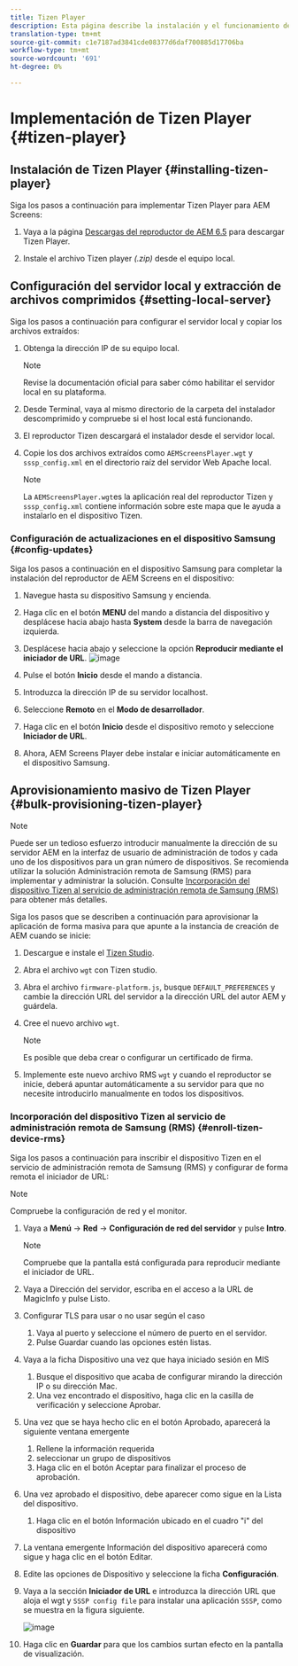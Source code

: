 ```yaml
---
title: Tizen Player
description: Esta página describe la instalación y el funcionamiento de Tizen Player.
translation-type: tm+mt
source-git-commit: c1e7187ad3841cde08377d6daf700885d17706ba
workflow-type: tm+mt
source-wordcount: '691'
ht-degree: 0%

---
```



# Implementación de Tizen Player {#tizen-player}

## Instalación de Tizen Player {#installing-tizen-player}

Siga los pasos a continuación para implementar Tizen Player para AEM Screens:

1. Vaya a la página [Descargas del reproductor de AEM 6.5](https://download.macromedia.com/screens/) para descargar Tizen Player.

1. Instale el archivo Tizen player *(.zip)* desde el equipo local.

## Configuración del servidor local y extracción de archivos comprimidos {#setting-local-server}

Siga los pasos a continuación para configurar el servidor local y copiar los archivos extraídos:

1. Obtenga la dirección IP de su equipo local.
   >[!NOTE]
   >Revise la documentación oficial para saber cómo habilitar el servidor local en su plataforma.

1. Desde Terminal, vaya al mismo directorio de la carpeta del instalador descomprimido y compruebe si el host local está funcionando.

1. El reproductor Tizen descargará el instalador desde el servidor local.

1. Copie los dos archivos extraídos como `AEMScreensPlayer.wgt` y `sssp_config.xml` en el directorio raíz del servidor Web Apache local.

   >[!NOTE]
   >La `AEMScreensPlayer.wgt`es la aplicación real del reproductor Tizen y `sssp_config.xml` contiene información sobre este mapa que le ayuda a instalarlo en el dispositivo Tizen.

### Configuración de actualizaciones en el dispositivo Samsung {#config-updates}

Siga los pasos a continuación en el dispositivo Samsung para completar la instalación del reproductor de AEM Screens en el dispositivo:

1. Navegue hasta su dispositivo Samsung y encienda.

1. Haga clic en el botón **MENU** del mando a distancia del dispositivo y desplácese hacia abajo hasta **System** desde la barra de navegación izquierda.

1. Desplácese hacia abajo y seleccione la opción **Reproducir mediante el iniciador de URL**.
   ![image](/help/user-guide/assets/tizen/url-launcher.png)

1. Pulse el botón **Inicio** desde el mando a distancia.

1. Introduzca la dirección IP de su servidor localhost.

1. Seleccione **Remoto** en el **Modo de desarrollador**.

1. Haga clic en el botón **Inicio** desde el dispositivo remoto y seleccione **Iniciador de URL**.

1. Ahora, AEM Screens Player debe instalar e iniciar automáticamente en el dispositivo Samsung.

## Aprovisionamiento masivo de Tizen Player {#bulk-provisioning-tizen-player}

>[!NOTE]
>Puede ser un tedioso esfuerzo introducir manualmente la dirección de su servidor AEM en la interfaz de usuario de administración de todos y cada uno de los dispositivos para un gran número de dispositivos. Se recomienda utilizar la solución Administración remota de Samsung (RMS) para implementar y administrar la solución. Consulte [Incorporación del dispositivo Tizen al servicio de administración remota de Samsung (RMS)](#enroll-tizen-device-rm) para obtener más detalles.

Siga los pasos que se describen a continuación para aprovisionar la aplicación de forma masiva para que apunte a la instancia de creación de AEM cuando se inicie:

1. Descargue e instale el [Tizen Studio](https://developer.tizen.org/development/tizen-studio/download).
1. Abra el archivo `wgt` con Tizen studio.
1. Abra el archivo `firmware-platform.js`, busque `DEFAULT_PREFERENCES` y cambie la dirección URL del servidor a la dirección URL del autor AEM y guárdela.
1. Cree el nuevo archivo `wgt`.

   >[!NOTE]
   >Es posible que deba crear o configurar un certificado de firma.

1. Implemente este nuevo archivo RMS `wgt` y cuando el reproductor se inicie, deberá apuntar automáticamente a su servidor para que no necesite introducirlo manualmente en todos los dispositivos.

### Incorporación del dispositivo Tizen al servicio de administración remota de Samsung (RMS) {#enroll-tizen-device-rms}

Siga los pasos a continuación para inscribir el dispositivo Tizen en el servicio de administración remota de Samsung (RMS) y configurar de forma remota el iniciador de URL:

>[!NOTE]
>Compruebe la configuración de red y el monitor.

1. Vaya a **Menú** -> **Red** -> **Configuración de red del servidor** y pulse **Intro**.

   >[!NOTE]
   >Compruebe que la pantalla está configurada para reproducir mediante el iniciador de URL.

1. Vaya a Dirección del servidor, escriba en el acceso a la URL de MagicInfo y pulse Listo.

1. Configurar TLS para usar o no usar según el caso
   1. Vaya al puerto y seleccione el número de puerto en el servidor.
   1. Pulse Guardar cuando las opciones estén listas.

1. Vaya a la ficha Dispositivo una vez que haya iniciado sesión en MIS
   1. Busque el dispositivo que acaba de configurar mirando la dirección IP o su dirección Mac.
   1. Una vez encontrado el dispositivo, haga clic en la casilla de verificación y seleccione Aprobar.

1. Una vez que se haya hecho clic en el botón Aprobado, aparecerá la siguiente ventana emergente
   1. Rellene la información requerida
   1. seleccionar un grupo de dispositivos
   1. Haga clic en el botón Aceptar para finalizar el proceso de aprobación.

1. Una vez aprobado el dispositivo, debe aparecer como sigue en la Lista del dispositivo.
   1. Haga clic en el botón Información ubicado en el cuadro &quot;i&quot; del dispositivo

1. La ventana emergente Información del dispositivo aparecerá como sigue y haga clic en el botón Editar.

1. Edite las opciones de Dispositivo y seleccione la ficha **Configuración**.

1. Vaya a la sección **Iniciador de URL** e introduzca la dirección URL que aloja el wgt y `SSSP config file` para instalar una aplicación `SSSP`, como se muestra en la figura siguiente.

   ![image](/help/user-guide/assets/tizen/rms-9.png)

1. Haga clic en **Guardar** para que los cambios surtan efecto en la pantalla de visualización.




